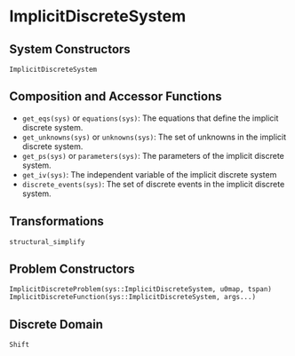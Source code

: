 # ImplicitDiscreteSystem

## System Constructors

```@docs
ImplicitDiscreteSystem
```

## Composition and Accessor Functions

  - `get_eqs(sys)` or `equations(sys)`: The equations that define the implicit discrete system.
  - `get_unknowns(sys)` or `unknowns(sys)`: The set of unknowns in the implicit discrete system.
  - `get_ps(sys)` or `parameters(sys)`: The parameters of the implicit discrete system.
  - `get_iv(sys)`: The independent variable of the implicit discrete system
  - `discrete_events(sys)`: The set of discrete events in the implicit discrete system.

## Transformations

```@docs; canonical=false
structural_simplify
```

## Problem Constructors

```@docs; canonical=false
ImplicitDiscreteProblem(sys::ImplicitDiscreteSystem, u0map, tspan)
ImplicitDiscreteFunction(sys::ImplicitDiscreteSystem, args...)
```

## Discrete Domain

```@docs; canonical=false
Shift
```
